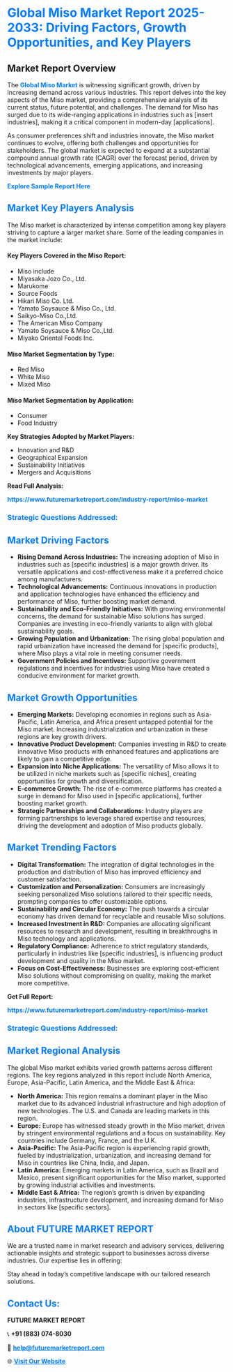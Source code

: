 <h1 style="color: #007BFF;">Global Miso Market Report 2025-2033: Driving Factors, Growth Opportunities, and Key Players</h1>

<section id="overview">
<h2>Market Report Overview</h2>
<p>The <a href="https://www.futuremarketreport.com/industry-report/miso-market" style="color: #007BFF; text-decoration: none;"><strong>Global Miso Market</strong></a> is witnessing significant growth, driven by increasing demand across various industries. This report delves into the key aspects of the Miso market, providing a comprehensive analysis of its current status, future potential, and challenges. The demand for Miso has surged due to its wide-ranging applications in industries such as [insert industries], making it a critical component in modern-day [applications].</p>
<p>As consumer preferences shift and industries innovate, the Miso market continues to evolve, offering both challenges and opportunities for stakeholders. The global market is expected to expand at a substantial compound annual growth rate (CAGR) over the forecast period, driven by technological advancements, emerging applications, and increasing investments by major players.</p>
</section>

<section id="overview">
<p><a href="https://www.futuremarketreport.com/request-sample/reportId=99080" style="color: #007BFF; text-decoration: none;"><strong>Explore Sample Report Here</strong></a></p>
</section>

<section id="key-players">
<h2 style="color: #007BFF;">Market Key Players Analysis</h2>
<p>The Miso market is characterized by intense competition among key players striving to capture a larger market share. Some of the leading companies in the market include:</p>
<h4>Key Players Covered in the Miso Report:</h4>
<ul><li>Miso include</li><li>Miyasaka Jozo Co., Ltd.</li><li>Marukome</li><li>Source Foods</li><li>Hikari Miso Co. Ltd.</li><li>Yamato Soysauce &amp; Miso Co., Ltd.</li><li>Saikyo-Miso Co.,Ltd.</li><li>The American Miso Company</li><li>Yamato Soysauce &amp; Miso Co.,Ltd.</li><li>Miyako Oriental Foods Inc.</li></ul>
<h4>Miso Market Segmentation by Type:</h4>
<ul><li>Red Miso</li><li>White Miso</li><li>Mixed Miso</li></ul>

<h4>Miso Market Segmentation by Application:</h4>
<ul><li>Consumer</li><li>Food Industry</li></ul>
<p><strong>Key Strategies Adopted by Market Players:</strong></p>
<ul>
<li>Innovation and R&D</li>
<li>Geographical Expansion</li>
<li>Sustainability Initiatives</li>
<li>Mergers and Acquisitions</li>
</ul>
</section>

<section>
<p><strong>Read Full Analysis: </strong></p><a href="https://www.futuremarketreport.com/industry-report/miso-market" style="color: #007BFF; text-decoration: none;"><strong>https://www.futuremarketreport.com/industry-report/miso-market</strong></a>
<h3 style="color: #007BFF;">Strategic Questions Addressed:</h3>
</section>

<section id="driving-factors">
<h2 style="color: #007BFF;">Market Driving Factors</h2>
<ul>
<li><strong>Rising Demand Across Industries:</strong> The increasing adoption of Miso in industries such as [specific industries] is a major growth driver. Its versatile applications and cost-effectiveness make it a preferred choice among manufacturers.</li>
<li><strong>Technological Advancements:</strong> Continuous innovations in production and application technologies have enhanced the efficiency and performance of Miso, further boosting market demand.</li>
<li><strong>Sustainability and Eco-Friendly Initiatives:</strong> With growing environmental concerns, the demand for sustainable Miso solutions has surged. Companies are investing in eco-friendly variants to align with global sustainability goals.</li>
<li><strong>Growing Population and Urbanization:</strong> The rising global population and rapid urbanization have increased the demand for [specific products], where Miso plays a vital role in meeting consumer needs.</li>
<li><strong>Government Policies and Incentives:</strong> Supportive government regulations and incentives for industries using Miso have created a conducive environment for market growth.</li>
</ul>
</section>

<section id="growth-opportunities">
<h2 style="color: #007BFF;">Market Growth Opportunities</h2>
<ul>
<li><strong>Emerging Markets:</strong> Developing economies in regions such as Asia-Pacific, Latin America, and Africa present untapped potential for the Miso market. Increasing industrialization and urbanization in these regions are key growth drivers.</li>
<li><strong>Innovative Product Development:</strong> Companies investing in R&D to create innovative Miso products with enhanced features and applications are likely to gain a competitive edge.</li>
<li><strong>Expansion into Niche Applications:</strong> The versatility of Miso allows it to be utilized in niche markets such as [specific niches], creating opportunities for growth and diversification.</li>
<li><strong>E-commerce Growth:</strong> The rise of e-commerce platforms has created a surge in demand for Miso used in [specific applications], further boosting market growth.</li>
<li><strong>Strategic Partnerships and Collaborations:</strong> Industry players are forming partnerships to leverage shared expertise and resources, driving the development and adoption of Miso products globally.</li>
</ul>
</section>

<section id="trending-factors">
<h2 style="color: #007BFF;">Market Trending Factors</h2>
<ul>
<li><strong>Digital Transformation:</strong> The integration of digital technologies in the production and distribution of Miso has improved efficiency and customer satisfaction.</li>
<li><strong>Customization and Personalization:</strong> Consumers are increasingly seeking personalized Miso solutions tailored to their specific needs, prompting companies to offer customizable options.</li>
<li><strong>Sustainability and Circular Economy:</strong> The push towards a circular economy has driven demand for recyclable and reusable Miso solutions.</li>
<li><strong>Increased Investment in R&D:</strong> Companies are allocating significant resources to research and development, resulting in breakthroughs in Miso technology and applications.</li>
<li><strong>Regulatory Compliance:</strong> Adherence to strict regulatory standards, particularly in industries like [specific industries], is influencing product development and quality in the Miso market.</li>
<li><strong>Focus on Cost-Effectiveness:</strong> Businesses are exploring cost-efficient Miso solutions without compromising on quality, making the market more competitive.</li>
</ul>
</section>

<section>
<p><strong>Get Full Report: </strong></p><a href="https://www.futuremarketreport.com/industry-report/miso-market" style="color: #007BFF; text-decoration: none;"><strong>https://www.futuremarketreport.com/industry-report/miso-market</strong></a>
<h3 style="color: #007BFF;">Strategic Questions Addressed:</h3>
</section>


<section id="regional-analysis">
<h2 style="color: #007BFF;">Market Regional Analysis</h2>
<p>The global Miso market exhibits varied growth patterns across different regions. The key regions analyzed in this report include North America, Europe, Asia-Pacific, Latin America, and the Middle East & Africa:</p>
<ul>
<li><strong>North America:</strong> This region remains a dominant player in the Miso market due to its advanced industrial infrastructure and high adoption of new technologies. The U.S. and Canada are leading markets in this region.</li>
<li><strong>Europe:</strong> Europe has witnessed steady growth in the Miso market, driven by stringent environmental regulations and a focus on sustainability. Key countries include Germany, France, and the U.K.</li>
<li><strong>Asia-Pacific:</strong> The Asia-Pacific region is experiencing rapid growth, fueled by industrialization, urbanization, and increasing demand for Miso in countries like China, India, and Japan.</li>
<li><strong>Latin America:</strong> Emerging markets in Latin America, such as Brazil and Mexico, present significant opportunities for the Miso market, supported by growing industrial activities and investments.</li>
<li><strong>Middle East & Africa:</strong> The region’s growth is driven by expanding industries, infrastructure development, and increasing demand for Miso in sectors like [specific sectors].</li>
</ul>
</section>

<footer>
<h2 style="color: #007BFF;">About FUTURE MARKET REPORT</h2>
<p>We are a trusted name in market research and advisory services, delivering actionable insights and strategic support to businesses across diverse industries. Our expertise lies in offering:</p>

<p>Stay ahead in today’s competitive landscape with our tailored research solutions.</p>

<h2 style="color: #007BFF;">Contact Us:</h2>
<p><strong>FUTURE MARKET REPORT</strong></p>
<p>📞 <strong>+91 (883) 074-8030</strong></p>
<p>📧 <strong><a href="mailto:help@futuremarketreport.com" style="color: #007BFF;">help@futuremarketreport.com</a></strong></p>
<p>🌐 <strong><a href="https://www.futuremarketreport.com/" style="color: #007BFF;">Visit Our Website</a></strong></p>
</footer>